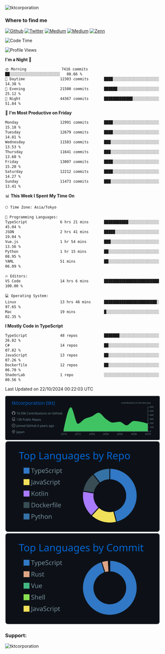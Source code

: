 <p align="left"> <img src="https://komarev.com/ghpvc/?username=tktcorporation&label=Profile%20views&color=0e75b6&style=flat" alt="tktcorporation" /> </p>

<h3>Where to find me</h3>
<p>
<a href="https://github.com/tktcorporation" target="_blank"><img alt="Github" src="https://img.shields.io/badge/GitHub-%2312100E.svg?&style=for-the-badge&logo=Github&logoColor=white" /></a>
<a href="https://twitter.com/tktcorporation" target="_blank"><img alt="Twitter" src="https://img.shields.io/badge/twitter-%231DA1F2.svg?&style=for-the-badge&logo=twitter&logoColor=white" /></a>
<a href="https://www.linkedin.com/in/tktcorporation" target="_blank"><img alt="Medium" src="https://img.shields.io/badge/linkdin-0a66c2.svg?&style=for-the-badge&logo=linkedin&logoColor=white" /></a>
<a href="https://qiita.com/tktcorporation" target="_blank"><img alt="Medium" src="https://img.shields.io/badge/qiita-55C500.svg?&style=for-the-badge&logo=qiita&logoColor=white" /></a>
<a href="https://zenn.dev/tktcorporation" target="_blank"><img alt="Zenn" src="https://img.shields.io/badge/Zenn-3EA8FF.svg?&style=for-the-badge&logo=Zenn&logoColor=white" /></a>
</p>
  
<!--START_SECTION:waka-->
![Code Time](http://img.shields.io/badge/Code%20Time-1%2C795%20hrs%2059%20mins-blue)

![Profile Views](http://img.shields.io/badge/Profile%20Views-0-blue)

**I'm a Night 🦉** 

```text
🌞 Morning                7416 commits        ██░░░░░░░░░░░░░░░░░░░░░░░   08.66 % 
🌆 Daytime                12303 commits       ████░░░░░░░░░░░░░░░░░░░░░   14.38 % 
🌃 Evening                21500 commits       ██████░░░░░░░░░░░░░░░░░░░   25.12 % 
🌙 Night                  44367 commits       █████████████░░░░░░░░░░░░   51.84 % 
```
📅 **I'm Most Productive on Friday** 

```text
Monday                   12991 commits       ████░░░░░░░░░░░░░░░░░░░░░   15.18 % 
Tuesday                  12679 commits       ████░░░░░░░░░░░░░░░░░░░░░   14.81 % 
Wednesday                11583 commits       ███░░░░░░░░░░░░░░░░░░░░░░   13.53 % 
Thursday                 11641 commits       ███░░░░░░░░░░░░░░░░░░░░░░   13.60 % 
Friday                   13007 commits       ████░░░░░░░░░░░░░░░░░░░░░   15.20 % 
Saturday                 12212 commits       ████░░░░░░░░░░░░░░░░░░░░░   14.27 % 
Sunday                   11473 commits       ███░░░░░░░░░░░░░░░░░░░░░░   13.41 % 
```


📊 **This Week I Spent My Time On** 

```text
🕑︎ Time Zone: Asia/Tokyo

💬 Programming Languages: 
TypeScript               6 hrs 21 mins       ███████████░░░░░░░░░░░░░░   45.04 % 
JSON                     2 hrs 41 mins       █████░░░░░░░░░░░░░░░░░░░░   19.04 % 
Vue.js                   1 hr 54 mins        ███░░░░░░░░░░░░░░░░░░░░░░   13.56 % 
Python                   1 hr 15 mins        ██░░░░░░░░░░░░░░░░░░░░░░░   08.95 % 
YAML                     51 mins             ██░░░░░░░░░░░░░░░░░░░░░░░   06.09 % 

🔥 Editors: 
VS Code                  14 hrs 6 mins       █████████████████████████   100.00 % 

💻 Operating System: 
Linux                    13 hrs 46 mins      ████████████████████████░   97.65 % 
Mac                      19 mins             █░░░░░░░░░░░░░░░░░░░░░░░░   02.35 % 
```

**I Mostly Code in TypeScript** 

```text
TypeScript               48 repos            ███████░░░░░░░░░░░░░░░░░░   26.82 % 
C#                       14 repos            ██░░░░░░░░░░░░░░░░░░░░░░░   07.82 % 
JavaScript               13 repos            ██░░░░░░░░░░░░░░░░░░░░░░░   07.26 % 
Dockerfile               12 repos            ██░░░░░░░░░░░░░░░░░░░░░░░   06.70 % 
ShaderLab                1 repo              ░░░░░░░░░░░░░░░░░░░░░░░░░   00.56 % 
```




 Last Updated on 22/10/2024 00:22:03 UTC
<!--END_SECTION:waka-->

[![](https://raw.githubusercontent.com/tktcorporation/tktcorporation/master/profile-summary-card-output/github_dark/0-profile-details.svg)](https://github.com/vn7n24fzkq/github-profile-summary-cards)
[![](https://raw.githubusercontent.com/tktcorporation/tktcorporation/master/profile-summary-card-output/github_dark/1-repos-per-language.svg)](https://github.com/vn7n24fzkq/github-profile-summary-cards) [![](https://raw.githubusercontent.com/tktcorporation/tktcorporation/master/profile-summary-card-output/github_dark/2-most-commit-language.svg)](https://github.com/vn7n24fzkq/github-profile-summary-cards)

<h3 align="left">Support:</h3>
<p><a href="https://www.buymeacoffee.com/tktcorporation"> <img align="left" src="https://cdn.buymeacoffee.com/buttons/v2/default-yellow.png" height="50" width="210" alt="tktcorporation" /></a></p><br><br>
